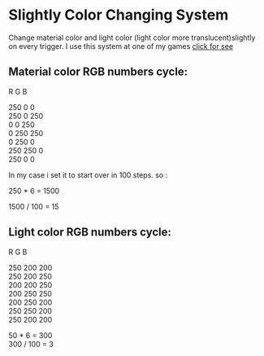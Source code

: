 # Slightly Color Changing System
 Change material color and light color (light color more translucent)slightly on every trigger.
 I use this system at one of my games [click for see](https://play.google.com/store/apps/details?id=com.YeasWorld.FitIt)
 
 
 
## Material color RGB numbers cycle:

R 	 G  	B

250	0	  0        
250	0	  250        
0	  0	  250        
0	  250	250	        
0	  250	0        
250	250	0        
250 0	  0        

In my case i set it to start over in 100 steps. so :        

250 * 6 = 1500        

1500 / 100 = 15        
 
 
## Light color RGB numbers cycle:        
 
R	  G	  B        

250	200	200        
250	200	250        
200	200	250        
200	250	250        
200	250	200        
250	250	200        
250	200	200        

50 * 6 = 300        
300 / 100 = 3        

